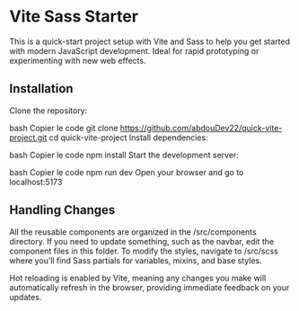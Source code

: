 # Vite Sass Starter
This is a quick-start project setup with Vite and Sass to help you get started with modern JavaScript development. Ideal for rapid prototyping or experimenting with new web effects.

## Installation
Clone the repository:

bash
Copier le code
git clone https://github.com/abdouDev22/quick-vite-project.git
cd quick-vite-project
Install dependencies:

bash
Copier le code
npm install
Start the development server:

bash
Copier le code
npm run dev
Open your browser and go to localhost:5173

## Handling Changes
All the reusable components are organized in the /src/components directory. If you need to update something, such as the navbar, edit the component files in this folder. To modify the styles, navigate to /src/scss where you’ll find Sass partials for variables, mixins, and base styles.

Hot reloading is enabled by Vite, meaning any changes you make will automatically refresh in the browser, providing immediate feedback on your updates.